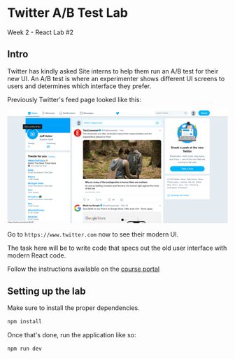 # Twitter A/B Test Lab

Week 2 - React Lab #2

## Intro

Twitter has kindly asked Site interns to help them run an A/B test for their new UI. An A/B test is where an experimenter shows different UI screens to users and determines which interface they prefer.

Previously Twitter's feed page looked like this:

![old_twitter](./src/assets/old-twitter.png)

Go to `https://www.twitter.com` now to see their modern UI.

The task here will be to write code that specs out the old user interface with modern React code.

Follow the instructions available on the [course portal](https://courses.codepath.org/courses/summer_internship_for_tech_excellence/unit/2#!lab2)

## Setting up the lab

Make sure to install the proper dependencies.

```bash
npm install
```

Once that's done, run the application like so:

```bash
npm run dev
```
